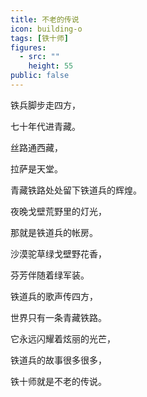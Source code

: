 ```yaml
---
title: 不老的传说
icon: building-o
tags: [铁十师]
figures:
  - src: ""
    height: 55
public: false
---
```


铁兵脚步走四方，

七十年代进青藏。

丝路通西藏，

拉萨是天堂。

青藏铁路处处留下铁道兵的辉煌。

夜晚戈壁荒野里的灯光，

那就是铁道兵的帐房。

沙漠驼草绿戈壁野花香，

芬芳伴随着绿军装。

铁道兵的歌声传四方，

世界只有一条青藏铁路。

它永远闪耀着炫丽的光芒，

铁道兵的故事很多很多，

铁十师就是不老的传说。